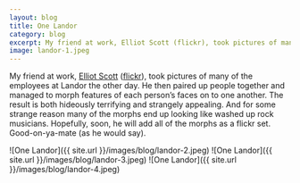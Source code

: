```yaml
---              
layout: blog
title: One Landor
category: blog
excerpt: My friend at work, Elliot Scott (flickr), took pictures of many of the employees at Landor the other day. He then paired up people together and managed to morph features of each person’s faces on to one another.
image: landor-1.jpeg
---
```

My friend at work, [Elliot Scott](http://mondayne.com) ([flickr](http://www.flickr.com/photos/mondayne/)), took pictures of many of the employees at Landor the other day. He then paired up people together and managed to morph features of each person’s faces on to one another. The result is both hideously terrifying and strangely appealing. And for some strange reason many of the morphs end up looking like washed up rock musicians. Hopefully, soon, he will add all of the morphs as a flickr set. Good-on-ya-mate (as he would say).

![One Landor]({{ site.url }}/images/blog/landor-2.jpeg)
![One Landor]({{ site.url }}/images/blog/landor-3.jpeg)
![One Landor]({{ site.url }}/images/blog/landor-4.jpeg)